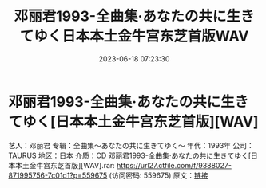 ﻿---
title: 邓丽君1993-全曲集·あなたの共に生きてゆく日本本土金牛宫东芝首版WAV
date: 2023-06-18 07:23:30
categories: WAV车载音乐、镜像
tags: 华语中文
---
# 邓丽君1993-全曲集·あなたの共に生きてゆく[日本本土金牛宫东芝首版][WAV]

艺人：邓丽君
专辑：全曲集～あなたの共に生きてゆく～
年代：1993年
公司：TAURUS
地区：日本
介质：CD
邓丽君1993-全曲集·あなたの共に生きてゆく[日本本土金牛宫东芝首版][WAV].rar: https://url27.ctfile.com/f/9388027-871995756-7c01d1?p=559675
(访问密码: 559675)
原文：[链接](https://blog.sina.com.cn/s/blog_1647c7e76010312e1.html)